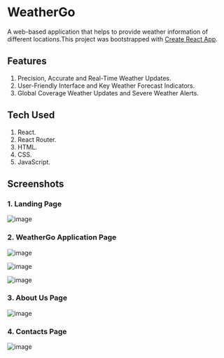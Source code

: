 # WeatherGo
A web-based application that helps to provide weather information of different locations.This project was bootstrapped with [Create React App](https://github.com/facebook/create-react-app).

## Features
1. Precision, Accurate and Real-Time Weather Updates.
2. User-Friendly Interface and Key Weather Forecast Indicators.
3. Global Coverage Weather Updates and Severe Weather Alerts.

## Tech Used
1. React.
2. React Router.
3. HTML.
4. CSS.
5. JavaScript.

## Screenshots
### 1. Landing Page
![image](https://github.com/SoumyarupChattejeeCSE/WeatherGo/assets/97448779/2ac071b6-a17a-4817-a561-46ab748c4c0e)

### 2. WeatherGo Application Page
![image](https://github.com/SoumyarupChattejeeCSE/WeatherGo/assets/97448779/5097765d-757a-4bbb-8791-4dcbe5a9a87f)

![image](https://github.com/SoumyarupChattejeeCSE/WeatherGo/assets/97448779/6db51e89-8089-4b41-803c-f99080c9b1a8)

![image](https://github.com/SoumyarupChattejeeCSE/WeatherGo/assets/97448779/e06cc9a5-a6dd-4bd4-a973-ee24ecbee8c7)

### 3. About Us Page
![image](https://github.com/SoumyarupChattejeeCSE/WeatherGo/assets/97448779/201a13d6-593a-4cdf-89a6-22aa8c45b3a4)

### 4. Contacts Page
![image](https://github.com/SoumyarupChattejeeCSE/WeatherGo/assets/97448779/9fdeffe3-7973-4395-a883-8803a08cec50)




